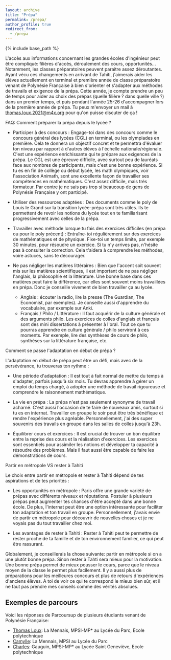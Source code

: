 ```yaml
---
layout: archive
title: "Prépa"
permalink: /prepa/
author_profile: true
redirect_from:
  - /prepa
---
```


{% include base_path %}

L'accès aux informations concernant les grandes écoles d'ingénieur peut être compliqué: filières d'accès, déroulement des cours, opportunités... Notamment, les classes préparatoires peuvent paraitre assez déroutantes. Ayant vécu ces changements en arrivant de Tahiti, j'aimerais aider les élèves actuellement en terminal et première année de classe préparatoire venant de Polynésie Française à bien s'orienter et s'adapter aux méthodes de travails et exigence de la prépa. Cette année, je compte prendre un peu de temps pour aider au choix des prépas (quelle filière ? dans quelle ville ?) dans un premier temps, et puis pendant l'année 25-26 d'accompagner lors de la première année de prépa. Tu peux m'envoyer un mail à [thomas.loux.2021@m4x.org](mailto:thomas.loux.2021@m4x.org) pour qu'on puisse discuter de ça !

FAQ:
Comment préparer la prépa depuis le lycée ?
- Participer à des concours : Engage-toi dans des concours comme le concours général des lycées (CGL) en terminal, ou les olympiades en première. Cela te donnera un objectif concret et te permettra d'évaluer ton niveau par rapport à d'autres élèves à l'échelle nationale/régionale. C'est une expérience enrichissante qui te prépare aux exigences de la prépa. Le CGL est une épreuve difficile, avec surtout peu de lauréats face aux nombres de participants, mais c'est une bonne expérience. Si tu es en fin de collège ou début lycée, les math olympiques, voir l'association Animath, sont une excellente façon de travailler ses compétences en mathématiques. C'est assez difficile, mais très formateur. Par contre je ne sais pas trop si beaucoup de gens de Polynésie Française y ont participé.

- Utiliser des ressources adaptées : Des documents comme le poly de Louis le Grand sur la transition lycée-prépa sont très utiles. Ils te permettent de revoir les notions du lycée tout en te familiarisant progressivement avec celles de la prépa.

- Travailler avec méthode lorsque tu fais des exercices difficiles (en prépa ou pour le poly précent) : Entraîne-toi régulièrement sur des exercices de mathématiques et de physique. Fixe-toi un temps limite, par exemple 30 minutes, pour résoudre un exercice. Si tu n'y arrives pas, n'hésite pas à consulter la correction. Cela t'aidera à comprendre les méthodes, voire astuces, sans te décourager.

- Ne pas négliger les matières littéraires : Bien que l'accent soit souvent mis sur les matières scientifiques, il est important de ne pas négliger l'anglais, la philosophie et la littérature. Une bonne base dans ces matières peut faire la différence, car elles sont souvent moins travaillées en prépa. Donc je conseille vivement de bien travailler ça au lycée.
    - Anglais : écouter la radio, lire la presse (The Guardian, The Economist, par exemples). Je conseille aussi d'apprendre du vocabulaire, par exemple sur Anki.
    - Français / Philo / Littérature : Il faut acquérir de la culture générale et des arguments philo. Les exercices de colles d'anglais et français sont des mini dissertations à présenter à l'oral. Tout ce que tu pourras apprendre en culture générale / philo serviront à ces moments. Par exemple, lire des synthèses de cours de philo, synthèses sur la littérature française, etc.

Comment se passe l'adaptation en début de prépa ?

L'adaptation en début de prépa peut être un défi, mais avec de la persévérance, tu trouveras ton rythme :

- Une période d'adaptation : Il est tout à fait normal de mettre du temps à s'adapter, parfois jusqu'à six mois. Tu devras apprendre à gérer un emploi du temps chargé, à adopter une méthode de travail rigoureuse et comprendre le raisonnement mathématique.

- La vie en prépa : La prépa n'est pas seulement synonyme de travail acharné. C'est aussi l'occasion de te faire de nouveaux amis, surtout si tu es en internat. Travailler en groupe le soir peut être très bénéfique et rendre l'expérience plus agréable. Personnellement, j'ai des super souvenirs des travails en groupe dans les salles de colles jusqu'à 23h.

- Équilibrer cours et exercices : Il est crucial de trouver un bon équilibre entre la reprise des cours et la réalisation d'exercices. Les exercices sont essentiels pour assimiler les notions et développer ta capacité à résoudre des problèmes. Mais il faut aussi être capable de faire les démonstrations de cours.

Partir en métropole VS rester à Tahiti

Le choix entre partir en métropole et rester à Tahiti dépend de tes aspirations et de tes priorités :

- Les opportunités en métropole : Paris offre une grande variété de prépas avec différents niveaux et réputations. Postuler à plusieurs prépas peut augmenter tes chances d'être accepté dans une bonne école. De plus, l'internat peut être une option intéressante pour faciliter ton adaptation et ton travail en groupe. Personnellement, j'avais envie de partir en métropole pour découvrir de nouvelles choses et je ne voyais pas du tout travailler chez moi.

- Les avantages de rester à Tahiti : Rester à Tahiti peut te permettre de rester proche de ta famille et de ton environnement familier, ce qui peut être rassurant.

Globalement, je conseillerais la chose suivante: partir en métropole si on a une plutôt bonne prépa. Sinon rester à Tahti sera mieux pour la motivation. Une bonne prépa permet de mieux pousser le cours, parce que le niveau moyen de la classe le permet plus facilement. Il y a aussi plus de préparations pour les meilleures concours et plus de retours d'expériences d'anciens élèves. A toi de voir ce qui te correspond le mieux bien sûr, et il ne faut pas prendre mes conseils comme des vérités absolues.

## Exemples de parcours
Voici les réponses de Parcoursup de plusieurs étudiants venant de Polynésie Française:
- [Thomas Loux](/files/prepa/loux/parcoursup.pdf): La Mennais, MPSI-MP* au Lycée du Parc, Ecole polytechnique
- [Camylle](/files/prepa/camylle/parcoursup.pdf): La Mennais, MPSI au Lycée du Parc
- [Charles](/files/prepa/charles/parcoursup.pdf): Gauguin, MPSI-MP* au Lycée Saint Geneviève, Ecole polytechnique